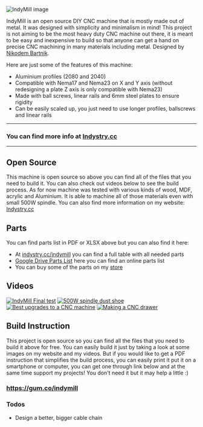 ![IndyMill image](https://indystry.cc/wp-content/uploads/2021/10/1.2.jpg)

IndyMill is an open source DIY CNC machine that is mostly made out of metal. It was designed with simplicity and minimalism in mind! 
This project is not aiming to be the most heavy duty CNC machine out there, it is meant to be easy and inexpensive to build so that anyone can get a hand on precise CNC machining in many materials including metal.
Designed by [Nikodem Bartnik](https://www.youtube.com/nikodembartnik). 

Here are just some of the features of this machine:

  - Aluminium profiles (2080 and 2040)
  - Compatible with Nema17 and Nema23 on X and Y axis (without redesigning a plate Z axis is only compatible with Nema23)
  - Made with ball screws, linear rails and 6mm steel plates to ensure rigidity
  - Can be easily scaled up, you just need to use longer profiles, ballscrews and linear rails

***

### You can find more info at [Indystry.cc](https://indystry.cc/)

***

## Open Source
This machine is open source so above you can find all of the files that you need to build it. You can also check out videos below to see the build process. As for now machine was tested with various kinds of wood, MDF, acrylic and Aluminium. It is able to machine all of those materials even with small 500W spindle.
You can also find more information on my website: [Indystry.cc](https://indystry.cc/indymill/)




## Parts

You can find parts list in PDF or XLSX above but you can also find it here:
  - At [indystry.cc/indymill](https://indystry.cc/indymill) you can find a full table with all needed parts
  - [Google Drive Parts List](https://docs.google.com/spreadsheets/d/19kC1wDViL0N2BjQgnNMfYSCzLNLKAHwQCY5Ngf8wU5I) here you can find an online parts list 
  - You can buy some of the parts on my [store](https://indystry.cc/store/)



## Videos

[![IndyMill Final test](https://img.youtube.com/vi/5jFCecZdbGs/0.jpg)](https://www.youtube.com/watch?v=5jFCecZdbGs)
[![500W spindle dust shoe](https://img.youtube.com/vi/k00IwDHeDQE/0.jpg)](https://www.youtube.com/watch?v=k00IwDHeDQE)
[![Best upgrades to a CNC machine](https://img.youtube.com/vi/VLe03TqoPkM/0.jpg)](https://www.youtube.com/watch?v=VLe03TqoPkM)
[![Making a CNC drawer](https://img.youtube.com/vi/OfrpIvfrLAs/0.jpg)](https://www.youtube.com/watch?v=OfrpIvfrLAs)




## Build Instruction
This project is open source so you can find all the files that you need to build it above for free. You can easily build it just by taking a look at some images on my website and my videos.
But if you would like to get a PDF instruction that simplifies the build process, you can easily print it put it on a smartphone or computer, you can get one through link below and at the same time support my projects! You don't need it but it may help a little :)

### https://gum.co/indymill



### Todos

 - Design a better, bigger cable chain

